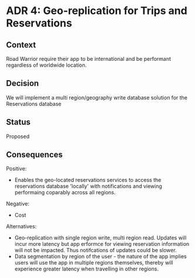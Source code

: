 # ADR 4: Geo-replication for Trips and Reservations 

## Context

Road Warrior require their app to be international and be performant regardless of worldwide location.

## Decision

We will implement a multi region/geography write database solution for the Reservations database 

## Status

Proposed

## Consequences

Positive:
- Enables the geo-located reservations services to access the reservations database 'locally' with notifications and viewing performaing coparably across all regions.

Negative:
- Cost 

Alternatives:
- Geo-replication with single region write, multi region read. Updates will incur more latency but app erformce for viewing reservation information will not be impacted. Thus notifcations of updates could be slower.
- Data segmentation by region of the user - the nature of the app implies users will use the app in multiple regions themselves, thereby will experience greater latency when travelling in other regions.

